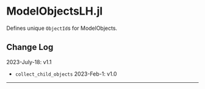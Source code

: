 # ModelObjectsLH.jl

Defines unique `ObjectId`s for ModelObjects.

## Change Log

2023-July-18: v1.1
- `collect_child_objects`
2023-Feb-1: v1.0

-----------